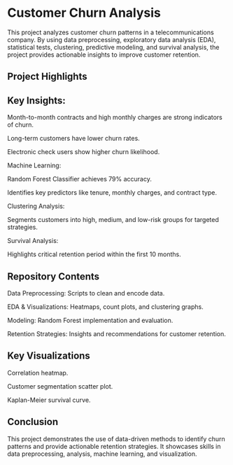 # Customer Churn Analysis

This project analyzes customer churn patterns in a telecommunications company. By using data preprocessing, exploratory data analysis (EDA), statistical tests, clustering, predictive modeling, and survival analysis, the project provides actionable insights to improve customer retention.

## Project Highlights

## Key Insights:

Month-to-month contracts and high monthly charges are strong indicators of churn.

Long-term customers have lower churn rates.

Electronic check users show higher churn likelihood.

Machine Learning:

Random Forest Classifier achieves 79% accuracy.

Identifies key predictors like tenure, monthly charges, and contract type.

Clustering Analysis:

Segments customers into high, medium, and low-risk groups for targeted strategies.

Survival Analysis:

Highlights critical retention period within the first 10 months.

## Repository Contents

Data Preprocessing: Scripts to clean and encode data.

EDA & Visualizations: Heatmaps, count plots, and clustering graphs.

Modeling: Random Forest implementation and evaluation.

Retention Strategies: Insights and recommendations for customer retention.


## Key Visualizations

Correlation heatmap.

Customer segmentation scatter plot.

Kaplan-Meier survival curve.

## Conclusion

This project demonstrates the use of data-driven methods to identify churn patterns and provide actionable retention strategies. It showcases skills in data preprocessing, analysis, machine learning, and visualization.



